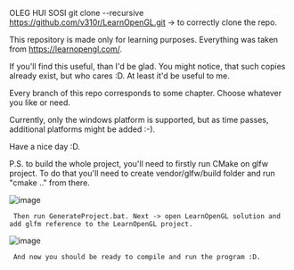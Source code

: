 OLEG HUI SOSI
git clone --recursive https://github.com/v310r/LearnOpenGL.git -> to correctly clone the repo.

This repository is made only for learning purposes. Everything was taken from https://learnopengl.com/. 

If you'll find this useful, than I'd be glad. You might notice, that such copies already exist, but who cares :D. At least it'd be useful to me. 

Every branch of this repo corresponds to some chapter. Choose whatever you like or need.


Currently, only the windows platform is supported, but as time passes, additional platforms might be added :-).

Have a nice day :D.

P.S. to build the whole project, you'll need to firstly run CMake on glfw project. To do that you'll need to create vendor/glfw/build folder and run "cmake .." from there.

 ![image](https://github.com/v310r/LearnOpenGL/assets/80487632/213ffa91-64b1-4133-ae1f-164e51295438)

     Then run GenerateProject.bat. Next -> open LearnOpenGL solution and add glfm reference to the LearnOpenGL project. 

![image](https://github.com/v310r/LearnOpenGL/assets/80487632/34be7375-af83-4d8d-8972-0adc764bb01d)

     And now you should be ready to compile and run the program :D.

